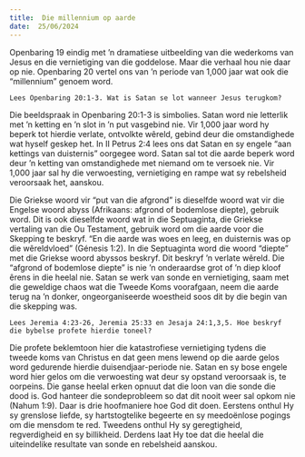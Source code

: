 ```yaml
---
title:  Die millennium op aarde
date:  25/06/2024
---
```


Openbaring 19 eindig met ’n dramatiese uitbeelding van die wederkoms van Jesus en die vernietiging van die goddelose. Maar die verhaal hou nie daar op nie. Openbaring 20 vertel ons van ’n periode van 1,000 jaar wat ook die “millennium” genoem word.

`Lees Openbaring 20:1-3. Wat is Satan se lot wanneer Jesus terugkom?`

Die beeldspraak in Openbaring 20:1-3 is simbolies. Satan word nie letterlik met ’n ketting en ’n slot in ’n put vasgebind nie.  Vir 1,000 jaar word hy beperk tot hierdie verlate, ontvolkte wêreld, gebind deur die omstandighede wat hyself geskep het. In II Petrus 2:4 lees ons dat Satan en sy engele “aan kettings van duisternis” oorgegee word.  Satan sal tot die aarde beperk word deur ’n ketting van omstandighede met niemand om te versoek nie.  Vir 1,000 jaar sal hy die verwoesting, vernietiging en rampe wat sy rebelsheid veroorsaak het, aanskou.

Die Griekse woord vir “put van die afgrond” is dieselfde woord wat vir die Engelse woord abyss (Afrikaans: afgrond of bodemlose diepte), gebruik word. Dit is ook dieselfde woord wat in die Septuaginta, die Griekse vertaling van die Ou Testament, gebruik word om die aarde voor die Skepping te beskryf. “En die aarde was woes en leeg, en duisternis was op die wêreldvloed” (Génesis 1:2). In die Septuaginta word die woord “diepte” met die Griekse woord abyssos beskryf. Dit beskryf ’n verlate wêreld. Die “afgrond of bodemlose diepte” is nie ’n onderaardse grot of ’n diep kloof êrens in die heelal nie. Satan se werk van sonde en vernietiging, saam met die geweldige chaos wat die Tweede Koms voorafgaan, neem die aarde terug na ’n donker, ongeorganiseerde woestheid soos dit by die begin van die skepping was.

`Lees Jeremia 4:23-26, Jeremia 25:33 en Jesaja 24:1,3,5. Hoe beskryf die bybelse profete hierdie toneel?`

Die profete beklemtoon hier die katastrofiese vernietiging tydens die tweede koms van Christus en dat geen mens lewend op die aarde gelos word gedurende hierdie duisendjaar-periode nie.  Satan en sy bose engele word hier gelos om die verwoesting wat deur sy opstand veroorsaak is, te oorpeins. Die ganse heelal erken opnuut dat die loon van die sonde die dood is. God hanteer die sondeprobleem so dat dit nooit weer sal opkom nie (Nahum 1:9). Daar is drie hoofmaniere hoe God dit doen. Eerstens onthul Hy sy grenslose liefde, sy hartstogtelike begeerte en sy meedoënlose pogings om die mensdom te red. Tweedens onthul Hy sy geregtigheid, regverdigheid en sy billikheid. Derdens laat Hy toe dat die heelal die uiteindelike resultate van sonde en rebelsheid aanskou.